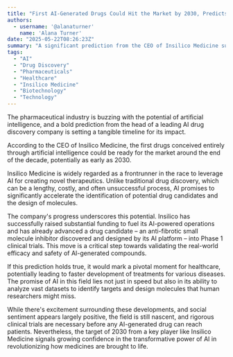```yaml
---
title: "First AI-Generated Drugs Could Hit the Market by 2030, Predicts Insilico CEO"
authors:
  - username: '@alanaturner'
    name: 'Alana Turner'
date: "2025-05-22T08:26:23Z"
summary: "A significant prediction from the CEO of Insilico Medicine suggests that drugs discovered and designed entirely by artificial intelligence could be commercially available as early as 2030, highlighting rapid advancements in AI-driven drug discovery."
tags:
  - "AI"
  - "Drug Discovery"
  - "Pharmaceuticals"
  - "Healthcare"
  - "Insilico Medicine"
  - "Biotechnology"
  - "Technology"
---
```


The pharmaceutical industry is buzzing with the potential of artificial intelligence, and a bold prediction from the head of a leading AI drug discovery company is setting a tangible timeline for its impact.

According to the CEO of Insilico Medicine, the first drugs conceived entirely through artificial intelligence could be ready for the market around the end of the decade, potentially as early as 2030.

Insilico Medicine is widely regarded as a frontrunner in the race to leverage AI for creating novel therapeutics. Unlike traditional drug discovery, which can be a lengthy, costly, and often unsuccessful process, AI promises to significantly accelerate the identification of potential drug candidates and the design of molecules.

The company's progress underscores this potential. Insilico has successfully raised substantial funding to fuel its AI-powered operations and has already advanced a drug candidate – an anti-fibrotic small molecule inhibitor discovered and designed by its AI platform – into Phase 1 clinical trials. This move is a critical step towards validating the real-world efficacy and safety of AI-generated compounds.

If this prediction holds true, it would mark a pivotal moment for healthcare, potentially leading to faster development of treatments for various diseases. The promise of AI in this field lies not just in speed but also in its ability to analyze vast datasets to identify targets and design molecules that human researchers might miss.

While there's excitement surrounding these developments, and social sentiment appears largely positive, the field is still nascent, and rigorous clinical trials are necessary before any AI-generated drug can reach patients. Nevertheless, the target of 2030 from a key player like Insilico Medicine signals growing confidence in the transformative power of AI in revolutionizing how medicines are brought to life.
